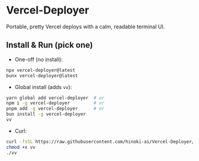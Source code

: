 # Vercel-Deployer

Portable, pretty Vercel deploys with a calm, readable terminal UI.

## Install & Run (pick one)

- One-off (no install):
```bash
npx vercel-deployer@latest
bunx vercel-deployer@latest
```

- Global install (adds `vv`):
```bash
yarn global add vercel-deployer  # or
npm i -g vercel-deployer         # or
pnpm add -g vercel-deployer      # or
bun install -g vercel-deployer
vv
```

- Curl:
```bash
curl -fsSL https://raw.githubusercontent.com/hinoki-ai/Vercel-Deployer/HEAD/vercel-deployer.sh -o vv
chmod +x vv
./vv
```
